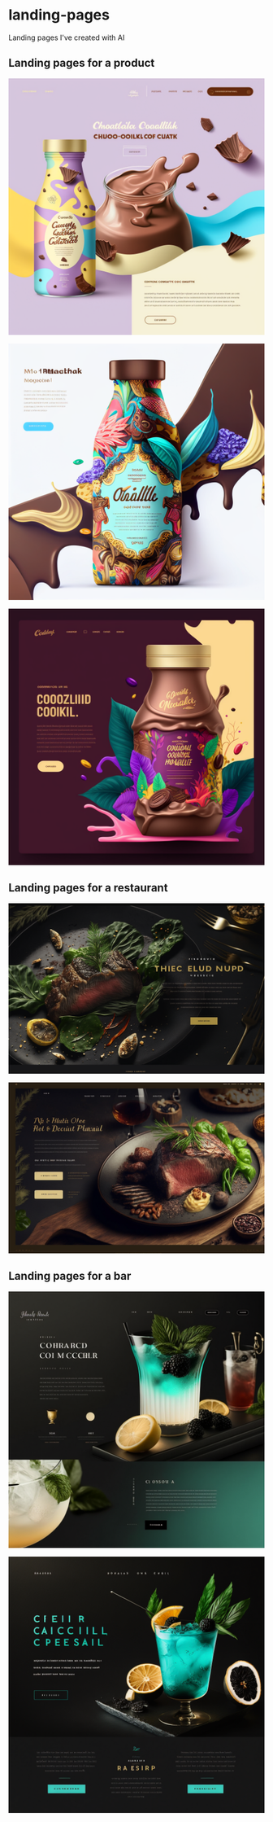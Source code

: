 # landing-pages
Landing pages I've created with AI


## **Landing pages for a product**
![This is an image](https://github.com/codercat123/landing-pages/blob/main/Concept%201%20chocolate%20beverage.png)

![This is an image](https://github.com/codercat123/landing-pages/blob/main/Concept%202%20chocolate%20beverage.png)

![This is an image](https://github.com/codercat123/landing-pages/blob/main/Concept%203%20chocolate%20beverage.png)




## **Landing pages for a restaurant**
![This is an image](https://github.com/codercat123/landing-pages/blob/main/Concept%204%20restaurant.png)

![This is an image](https://github.com/codercat123/landing-pages/blob/main/Concept%205%20restaurant.png)


## **Landing pages for a bar**
![This is an image](https://github.com/codercat123/landing-pages/blob/main/Concept%206%20a%20bar.png)

![This is an image](https://github.com/codercat123/landing-pages/blob/main/Concept%207%20a%20bar%20(2).png)

